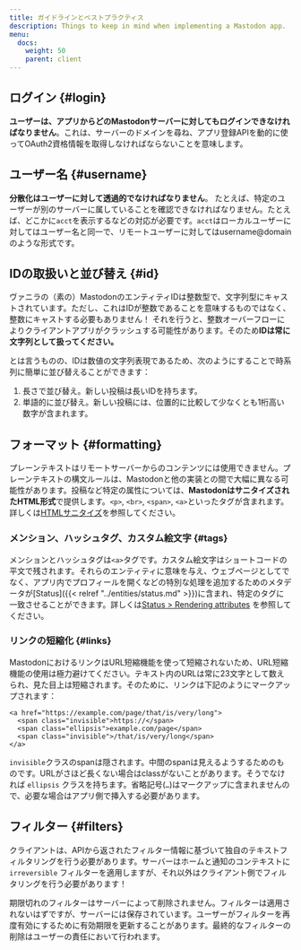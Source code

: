 ```yaml
---
title: ガイドラインとベストプラクティス
description: Things to keep in mind when implementing a Mastodon app.
menu:
  docs:
    weight: 50
    parent: client
---
```


## ログイン {#login}

**ユーザーは、アプリからどのMastodonサーバーに対してもログインできなければなりません**。これは、サーバーのドメインを尋ね、アプリ登録APIを動的に使ってOAuth2資格情報を取得しなければならないことを意味します。

## ユーザー名 {#username}

**分散化はユーザーに対して透過的でなければなりません**。 たとえば、特定のユーザーが別のサーバーに属していることを確認できなければなりません。たとえば、どこかに`acct`を表示するなどの対応が必要です。`acct`はローカルユーザーに対してはユーザー名と同一で、リモートユーザーに対してはusername@domainのような形式です。

## IDの取扱いと並び替え {#id}

ヴァニラの（素の）MastodonのエンティティIDは整数型で、文字列型にキャストされています。ただし、これはIDが整数であることを意味するものではなく、整数にキャストする必要もありません！ それを行うと、整数オーバーフローによりクライアントアプリがクラッシュする可能性があります。そのため**IDは常に文字列として扱ってください。**

とは言うものの、IDは数値の文字列表現であるため、次のようにすることで時系列に簡単に並び替えることができます：

1. 長さで並び替え。新しい投稿は長いIDを持ちます。
2. 単語的に並び替え。新しい投稿には、位置的に比較して少なくとも1桁高い数字が含まれます。

## フォーマット {#formatting}

プレーンテキストはリモートサーバーからのコンテンツには使用できません。プレーンテキストの構文ルールは、Mastodonと他の実装との間で大幅に異なる可能性があります。投稿など特定の属性については、**MastodonはサニタイズされたHTML形式**で提供します。`<p>`, `<br>`, `<span>`, `<a>`といったタグが含まれます。詳しくは[HTMLサニタイズ](../spec/activitypub.md#html-sanitization)を参照してください。

### メンション、ハッシュタグ、カスタム絵文字 {#tags}

メンションとハッシュタグは`<a>`タグです。カスタム絵文字はショートコードの平文で残されます。それらのエンティティに意味を与え、ウェブページとしてでなく、アプリ内でプロフィールを開くなどの特別な処理を追加するためのメタデータが[Status]({{< relref "../entities/status.md" >}})に含まれ、特定のタグに一致させることができます。詳しくは[Status &gt; Rendering attributes](../entities/status.md#rendering-attributes) を参照してください。

### リンクの短縮化 {#links}

MastodonにおけるリンクはURL短縮機能を使って短縮されないため、URL短縮機能の使用は極力避けてください。テキスト内のURLは常に23文字として数えられ、見た目上は短縮されます。そのために、リンクは下記のようにマークアップされます：

```markup
<a href="https://example.com/page/that/is/very/long">
  <span class="invisible">https://</span>
  <span class="ellipsis">example.com/page</span>
  <span class="invisible">/that/is/very/long</span>
</a>
```

`invisible`クラスのspanは隠されます。中間のspanは見えるようするためのものです。URLがさほど長くない場合はclassがないことがあります。そうでなければ `ellipsis`  クラスを持ちます。省略記号\(`…`\)はマークアップに含まれませんので、必要な場合はアプリ側で挿入する必要があります。

## フィルター {#filters}

クライアントは、APIから返されたフィルター情報に基づいて独自のテキストフィルタリングを行う必要があります。サーバーはホームと通知のコンテキストに `irreversible` フィルターを適用しますが、それ以外はクライアント側でフィルタリングを行う必要があります！

期限切れのフィルターはサーバーによって削除されません。フィルターは適用されないはずですが、サーバーには保存されています。ユーザーがフィルターを再度有効にするために有効期限を更新することがあります。最終的なフィルターの削除はユーザーの責任において行われます。


